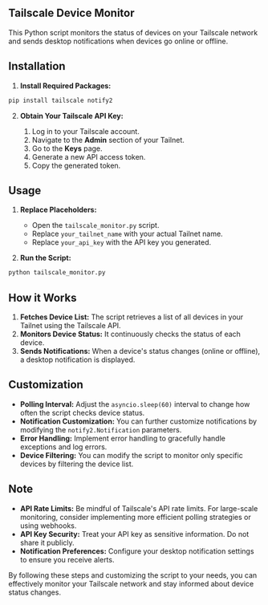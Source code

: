 ## Tailscale Device Monitor

This Python script monitors the status of devices on your Tailscale network and sends desktop notifications when devices go online or offline.

## Installation

1. **Install Required Packages:**

```bash
pip install tailscale notify2
```

2. **Obtain Your Tailscale API Key:**

   1. Log in to your Tailscale account.
   2. Navigate to the **Admin** section of your Tailnet.
   3. Go to the **Keys** page.
   4. Generate a new API access token.
   5. Copy the generated token.

## Usage

1. **Replace Placeholders:**

   - Open the `tailscale_monitor.py` script.
   - Replace `your_tailnet_name` with your actual Tailnet name.
   - Replace `your_api_key` with the API key you generated.

2. **Run the Script:**

```bash
python tailscale_monitor.py
```

## How it Works

1. **Fetches Device List:** The script retrieves a list of all devices in your Tailnet using the Tailscale API.
2. **Monitors Device Status:** It continuously checks the status of each device.
3. **Sends Notifications:** When a device's status changes (online or offline), a desktop notification is displayed.

## Customization

* **Polling Interval:** Adjust the `asyncio.sleep(60)` interval to change how often the script checks device status.
* **Notification Customization:** You can further customize notifications by modifying the `notify2.Notification` parameters.
* **Error Handling:** Implement error handling to gracefully handle exceptions and log errors.
* **Device Filtering:** You can modify the script to monitor only specific devices by filtering the device list.

## Note

* **API Rate Limits:** Be mindful of Tailscale's API rate limits. For large-scale monitoring, consider implementing more efficient polling strategies or using webhooks.
* **API Key Security:** Treat your API key as sensitive information. Do not share it publicly.
* **Notification Preferences:** Configure your desktop notification settings to ensure you receive alerts.

By following these steps and customizing the script to your needs, you can effectively monitor your Tailscale network and stay informed about device status changes.
